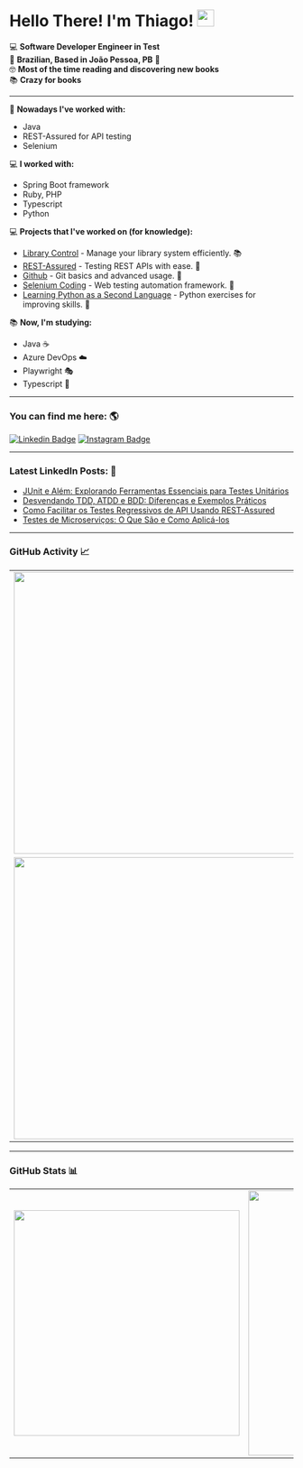 # Hello There! I'm Thiago! <img src="https://raw.githubusercontent.com/iampavangandhi/iampavangandhi/master/gifs/Hi.gif" width="30px">

💻 **Software Developer Engineer in Test**  
🏡 **Brazilian, Based in João Pessoa, PB** 📍  
🤓 **Most of the time reading and discovering new books**  
📚 **Crazy for books**

---

👷 **Nowadays I've worked with:**
* Java
* REST-Assured for API testing
* Selenium

💻 **I worked with:**
* Spring Boot framework
* Ruby, PHP
* Typescript
* Python

💻 **Projects that I've worked on (for knowledge):**
* [Library Control](https://github.com/thiagofb84jp/library-control) - Manage your library system efficiently. 📚
* [REST-Assured](https://github.com/thiagofb84jp/rest-assured) - Testing REST APIs with ease. 🔧
* [Github](https://github.com/thiagofb84jp/curso-git-1) - Git basics and advanced usage. 💾
* [Selenium Coding](https://github.com/thiagofb84jp/selenium) - Web testing automation framework. 🧪
* [Learning Python as a Second Language](https://github.com/thiagofb84jp/python-exercises) - Python exercises for improving skills. 🐍

📚 **Now, I'm studying:**
* Java ☕
* Azure DevOps ☁️
* Playwright 🎭
* Typescript 📜

---

### You can find me here: 🌎
[![Linkedin Badge](https://img.shields.io/badge/-ThiagoFerreira-blue?style=flat-square&logo=Linkedin&logoColor=white&link=https://www.linkedin.com/in/thiago-ferreira-barbosa-ctfl-68072310b)](https://www.linkedin.com/in/thiago-ferreira-barbosa-ctfl-68072310b)
[![Instagram Badge](https://img.shields.io/badge/-Instagram-blue?style=flat-square&logo=Instagram&logoColor=white&link=https://www.instagram.com/thiagofb84jp/)](https://www.instagram.com/thiagofb84jp/)

---

### Latest LinkedIn Posts: 📕
- [JUnit e Além: Explorando Ferramentas Essenciais para Testes Unitários](https://www.linkedin.com/pulse/junit-e-al%25C3%25A9m-explorando-ferramentas-essenciais-para-thiago-4itbf/)
- [Desvendando TDD, ATDD e BDD: Diferenças e Exemplos Práticos](https://www.linkedin.com/pulse/desvendando-tdd-atdd-e-bdd-diferen%C3%A7as-exemplos-thiago-sydrf/?trackingId=1ckwx4QeRRet2K1KYnT02w%3D%3D)
- [Como Facilitar os Testes Regressivos de API Usando REST-Assured](https://www.linkedin.com/pulse/como-facilitar-os-testes-regressivos-de-api-usando-thiago/)
- [Testes de Microserviços: O Que São e Como Aplicá-los](https://www.linkedin.com/pulse/testes-de-microservi%C3%A7os-o-que-s%C3%A3o-e-como-aplic%C3%A1-los-thiago/)

---


### GitHub Activity 📈
<div align="center">
  <table>
    <tr>
      <td><img width="500px" src="https://github-readme-streak-stats.herokuapp.com/?user=thiagofb84jp&theme=tokyonight" /></td>
    </tr>
    <tr>
      <td><img width="500px" src="https://github-profile-trophy.vercel.app/?username=thiagofb84jp&theme=tokyonight" /></td>
    </tr>
  </table>
</div>


---

### GitHub Stats 📊
<div align="center">
  <table>
    <tr>
      <td><img width="400px" src="https://github-readme-stats.vercel.app/api/top-langs/?username=thiagofb84jp&hide=html&layout=compact&theme=tokyonight" /></td>
      <td><img width="470px" src="https://github-readme-stats.vercel.app/api?username=thiagofb84jp&theme=tokyonight" /></td>
    </tr>
  </table>
</div>

